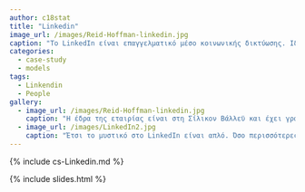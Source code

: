 ```yaml
---
author: c18stat
title: "Linkedin"
image_url: /images/Reid-Hoffman-linkedin.jpg
caption: "Το LinkedIn είναι επαγγελματικό μέσο κοινωνικής δικτύωσης. Ιδρύθηκε τον Δεκέμβριο του 2002 από τον Ρέιντ Χόφμαν, αλλά ξεκίνησε επίσημα στις 5 Μαΐου του 2003."
categories:
  - case-study
  - models
tags:
  - Linkendin
  - People
gallery:
  - image_url: /images/Reid-Hoffman-linkedin.jpg
    caption: "H έδρα της εταιρίας είναι στη Σίλικον Βάλλεϋ και έχει γραφεία ανά τον κόσμο. Όπως και τα Facebook, Twitter, Instagram έτσι και το Linkedin ανήκει στα Social Media, λεγόμενα και ως Κοινωνικά Μέσα. Αποτελεί το σημείο όπου συναντούνται  επαγγελματίες κάθε κλάδου και ειδικότητας. Πρόκειται συγκεκριμένα για ένα Κοινωνικό Δίκτυο που στόχος του είναι να συνδέσει όλους τους επαγγελματίες του κόσμου, κάνοντας τους πιο παραγωγικούς και καλύτερους στην εργασία τους."
  - image_url: /images/LinkedIn2.jpg
    caption: "Έτσι το μυστικό στο LinkedIn είναι απλό. Όσο περισσότερες συνδέσεις κάνει ο χρήστης, τόσο μεγαλύτερες είναι οι πιθανότητες να βρει δουλειά. Για να επεκταθεί  το δίκτυο, θα πρέπει ο χρήστης να είναι  πολύ δραστήριος και συχνά να επαναξιολογεί τις συνδέσεις του"
---
```


{% include cs-Linkedin.md %}

{% include slides.html %}
